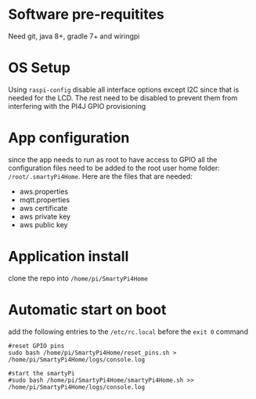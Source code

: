 # Software pre-requitites
Need git, java 8+, gradle 7+ and wiringpi

# OS Setup
Using `raspi-config` disable all interface options except I2C since that is needed for the LCD. The rest need to be disabled to prevent them from interfering with the PI4J GPIO provisioning

# App configuration
since the app needs to run as root to have access to GPIO all the configuration files need to be added to the root user home folder: `/root/.smartyPi4Home`. Here are the files that are needed:
- aws.properties
- mqtt.properties
- aws certificate
- aws private key
- aws public key

# Application install
clone the repo into `/home/pi/SmartyPi4Home`

# Automatic start on boot
add the following entries to the `/etc/rc.local` before the `exit 0` command
```
#reset GPIO pins
sudo bash /home/pi/SmartyPi4Home/reset_pins.sh > /home/pi/SmartyPi4Home/logs/console.log

#start the smartyPi
#sudo bash /home/pi/SmartyPi4Home/smartyPi4Home.sh >> /home/pi/SmartyPi4Home/logs/console.log
```


